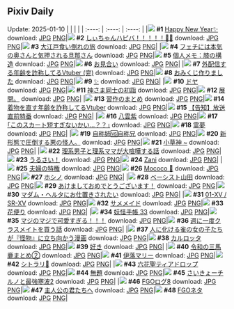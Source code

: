 ## Pixiv Daily
Update: 2025-01-10
|      |      |      |
| :----: | :----: | :----: |
|![](https://pixiv.microyu.workers.dev/c/240x480/img-master/img/2025/01/08/12/53/16/126018776_p0_master1200.jpg) **#1** [Happy New Year✨](https://www.pixiv.net/artworks/126018776) download: [JPG](https://pixiv.microyu.workers.dev/img-original/img/2025/01/08/12/53/16/126018776_p0.jpg) [PNG](https://pixiv.microyu.workers.dev/img-original/img/2025/01/08/12/53/16/126018776_p0.png)|![](https://pixiv.microyu.workers.dev/c/240x480/img-master/img/2025/01/08/00/00/03/126006338_p0_master1200.jpg) **#2** [しぃちゃんハピバ！！！！！🎂🎉](https://www.pixiv.net/artworks/126006338) download: [JPG](https://pixiv.microyu.workers.dev/img-original/img/2025/01/08/00/00/03/126006338_p0.jpg) [PNG](https://pixiv.microyu.workers.dev/img-original/img/2025/01/08/00/00/03/126006338_p0.png)|![](https://pixiv.microyu.workers.dev/c/240x480/img-master/img/2025/01/08/00/00/21/126006436_p0_master1200.jpg) **#3** [大江戸食い倒れの旅](https://www.pixiv.net/artworks/126006436) download: [JPG](https://pixiv.microyu.workers.dev/img-original/img/2025/01/08/00/00/21/126006436_p0.jpg) [PNG](https://pixiv.microyu.workers.dev/img-original/img/2025/01/08/00/00/21/126006436_p0.png)|
|![](https://pixiv.microyu.workers.dev/c/240x480/img-master/img/2025/01/08/00/06/12/126006936_p0_master1200.jpg) **#4** [フェチには本気の奥さんと気押される旦那さん](https://www.pixiv.net/artworks/126006936) download: [JPG](https://pixiv.microyu.workers.dev/img-original/img/2025/01/08/00/06/12/126006936_p0.jpg) [PNG](https://pixiv.microyu.workers.dev/img-original/img/2025/01/08/00/06/12/126006936_p0.png)|![](https://pixiv.microyu.workers.dev/c/240x480/img-master/img/2025/01/09/06/00/10/126042813_p0_master1200.jpg) **#5** [個人メモ：膝の構造](https://www.pixiv.net/artworks/126042813) download: [JPG](https://pixiv.microyu.workers.dev/img-original/img/2025/01/09/06/00/10/126042813_p0.jpg) [PNG](https://pixiv.microyu.workers.dev/img-original/img/2025/01/09/06/00/10/126042813_p0.png)|![](https://pixiv.microyu.workers.dev/c/240x480/img-master/img/2025/01/09/21/51/57/126060393_p0_master1200.jpg) **#6** [お見合い](https://www.pixiv.net/artworks/126060393) download: [JPG](https://pixiv.microyu.workers.dev/img-original/img/2025/01/09/21/51/57/126060393_p0.jpg) [PNG](https://pixiv.microyu.workers.dev/img-original/img/2025/01/09/21/51/57/126060393_p0.png)|
|![](https://pixiv.microyu.workers.dev/c/240x480/img-master/img/2025/01/08/21/09/00/126029924_p0_master1200.jpg) **#7** [外配信する年齢を詐称してるVtuber (完)](https://www.pixiv.net/artworks/126029924) download: [JPG](https://pixiv.microyu.workers.dev/img-original/img/2025/01/08/21/09/00/126029924_p0.jpg) [PNG](https://pixiv.microyu.workers.dev/img-original/img/2025/01/08/21/09/00/126029924_p0.png)|![](https://pixiv.microyu.workers.dev/c/240x480/img-master/img/2025/01/08/20/51/26/126029248_master1200.jpg) **#8** [おみくじ作りました](https://www.pixiv.net/artworks/126029248) download: [JPG](https://pixiv.microyu.workers.dev/img-original/img/2025/01/08/20/51/26/126029248.jpg) [PNG](https://pixiv.microyu.workers.dev/img-original/img/2025/01/08/20/51/26/126029248.png)|![](https://pixiv.microyu.workers.dev/c/240x480/img-master/img/2025/01/08/00/13/53/126007240_p0_master1200.jpg) **#9** [✨](https://www.pixiv.net/artworks/126007240) download: [JPG](https://pixiv.microyu.workers.dev/img-original/img/2025/01/08/00/13/53/126007240_p0.jpg) [PNG](https://pixiv.microyu.workers.dev/img-original/img/2025/01/08/00/13/53/126007240_p0.png)|
|![](https://pixiv.microyu.workers.dev/c/240x480/img-master/img/2025/01/08/00/00/27/126006463_p0_master1200.jpg) **#10** [ドヤ](https://www.pixiv.net/artworks/126006463) download: [JPG](https://pixiv.microyu.workers.dev/img-original/img/2025/01/08/00/00/27/126006463_p0.jpg) [PNG](https://pixiv.microyu.workers.dev/img-original/img/2025/01/08/00/00/27/126006463_p0.png)|![](https://pixiv.microyu.workers.dev/c/240x480/img-master/img/2025/01/09/19/21/43/126055634_p0_master1200.jpg) **#11** [神さま同士の初詣](https://www.pixiv.net/artworks/126055634) download: [JPG](https://pixiv.microyu.workers.dev/img-original/img/2025/01/09/19/21/43/126055634_p0.jpg) [PNG](https://pixiv.microyu.workers.dev/img-original/img/2025/01/09/19/21/43/126055634_p0.png)|![](https://pixiv.microyu.workers.dev/c/240x480/img-master/img/2025/01/09/03/40/48/126041244_p0_master1200.jpg) **#12** [展開。](https://www.pixiv.net/artworks/126041244) download: [JPG](https://pixiv.microyu.workers.dev/img-original/img/2025/01/09/03/40/48/126041244_p0.jpg) [PNG](https://pixiv.microyu.workers.dev/img-original/img/2025/01/09/03/40/48/126041244_p0.png)|
|![](https://pixiv.microyu.workers.dev/c/240x480/img-master/img/2025/01/09/00/00/35/126036292_p0_master1200.jpg) **#13** [習作のまとめ](https://www.pixiv.net/artworks/126036292) download: [JPG](https://pixiv.microyu.workers.dev/img-original/img/2025/01/09/00/00/35/126036292_p0.jpg) [PNG](https://pixiv.microyu.workers.dev/img-original/img/2025/01/09/00/00/35/126036292_p0.png)|![](https://pixiv.microyu.workers.dev/c/240x480/img-master/img/2025/01/09/21/00/08/126058505_p0_master1200.jpg) **#14** [着物を直す年齢を詐称してるVtuber](https://www.pixiv.net/artworks/126058505) download: [JPG](https://pixiv.microyu.workers.dev/img-original/img/2025/01/09/21/00/08/126058505_p0.jpg) [PNG](https://pixiv.microyu.workers.dev/img-original/img/2025/01/09/21/00/08/126058505_p0.png)|![](https://pixiv.microyu.workers.dev/c/240x480/img-master/img/2025/01/08/19/06/23/126026219_p0_master1200.jpg) **#15** [【告知】放送直前特番](https://www.pixiv.net/artworks/126026219) download: [JPG](https://pixiv.microyu.workers.dev/img-original/img/2025/01/08/19/06/23/126026219_p0.jpg) [PNG](https://pixiv.microyu.workers.dev/img-original/img/2025/01/08/19/06/23/126026219_p0.png)|
|![](https://pixiv.microyu.workers.dev/c/240x480/img-master/img/2025/01/08/15/21/02/126021108_p0_master1200.jpg) **#16** [八雲紫](https://www.pixiv.net/artworks/126021108) download: [JPG](https://pixiv.microyu.workers.dev/img-original/img/2025/01/08/15/21/02/126021108_p0.jpg) [PNG](https://pixiv.microyu.workers.dev/img-original/img/2025/01/08/15/21/02/126021108_p0.png)|![](https://pixiv.microyu.workers.dev/c/240x480/img-master/img/2025/01/08/01/07/53/126008820_p0_master1200.jpg) **#17** [｢このスカート短すぎないかい…？？｣](https://www.pixiv.net/artworks/126008820) download: [JPG](https://pixiv.microyu.workers.dev/img-original/img/2025/01/08/01/07/53/126008820_p0.jpg) [PNG](https://pixiv.microyu.workers.dev/img-original/img/2025/01/08/01/07/53/126008820_p0.png)|![](https://pixiv.microyu.workers.dev/c/240x480/img-master/img/2025/01/08/00/00/12/126006385_p0_master1200.jpg) **#18** [霊夢](https://www.pixiv.net/artworks/126006385) download: [JPG](https://pixiv.microyu.workers.dev/img-original/img/2025/01/08/00/00/12/126006385_p0.jpg) [PNG](https://pixiv.microyu.workers.dev/img-original/img/2025/01/08/00/00/12/126006385_p0.png)|
|![](https://pixiv.microyu.workers.dev/c/240x480/img-master/img/2025/01/08/00/00/14/126006404_p0_master1200.jpg) **#19** [自称姉🆚自称兄](https://www.pixiv.net/artworks/126006404) download: [JPG](https://pixiv.microyu.workers.dev/img-original/img/2025/01/08/00/00/14/126006404_p0.jpg) [PNG](https://pixiv.microyu.workers.dev/img-original/img/2025/01/08/00/00/14/126006404_p0.png)|![](https://pixiv.microyu.workers.dev/c/240x480/img-master/img/2025/01/08/07/08/32/126013654_p0_master1200.jpg) **#20** [新形態で圧倒する悪の怪人。](https://www.pixiv.net/artworks/126013654) download: [JPG](https://pixiv.microyu.workers.dev/img-original/img/2025/01/08/07/08/32/126013654_p0.jpg) [PNG](https://pixiv.microyu.workers.dev/img-original/img/2025/01/08/07/08/32/126013654_p0.png)|![](https://pixiv.microyu.workers.dev/c/240x480/img-master/img/2025/01/08/17/46/27/126023915_p0_master1200.jpg) **#21** [小草神 ~](https://www.pixiv.net/artworks/126023915) download: [JPG](https://pixiv.microyu.workers.dev/img-original/img/2025/01/08/17/46/27/126023915_p0.jpg) [PNG](https://pixiv.microyu.workers.dev/img-original/img/2025/01/08/17/46/27/126023915_p0.png)|
|![](https://pixiv.microyu.workers.dev/c/240x480/img-master/img/2025/01/09/18/43/08/126054625_p0_master1200.jpg) **#22** [理系男子と理系ママが大喧嘩する話](https://www.pixiv.net/artworks/126054625) download: [JPG](https://pixiv.microyu.workers.dev/img-original/img/2025/01/09/18/43/08/126054625_p0.jpg) [PNG](https://pixiv.microyu.workers.dev/img-original/img/2025/01/09/18/43/08/126054625_p0.png)|![](https://pixiv.microyu.workers.dev/c/240x480/img-master/img/2025/01/08/01/36/03/126009478_p0_master1200.jpg) **#23** [うるさい！](https://www.pixiv.net/artworks/126009478) download: [JPG](https://pixiv.microyu.workers.dev/img-original/img/2025/01/08/01/36/03/126009478_p0.jpg) [PNG](https://pixiv.microyu.workers.dev/img-original/img/2025/01/08/01/36/03/126009478_p0.png)|![](https://pixiv.microyu.workers.dev/c/240x480/img-master/img/2025/01/08/13/06/38/126018991_p0_master1200.jpg) **#24** [Zani](https://www.pixiv.net/artworks/126018991) download: [JPG](https://pixiv.microyu.workers.dev/img-original/img/2025/01/08/13/06/38/126018991_p0.jpg) [PNG](https://pixiv.microyu.workers.dev/img-original/img/2025/01/08/13/06/38/126018991_p0.png)|
|![](https://pixiv.microyu.workers.dev/c/240x480/img-master/img/2025/01/09/00/02/46/126036524_p0_master1200.jpg) **#25** [夫婦の特権](https://www.pixiv.net/artworks/126036524) download: [JPG](https://pixiv.microyu.workers.dev/img-original/img/2025/01/09/00/02/46/126036524_p0.jpg) [PNG](https://pixiv.microyu.workers.dev/img-original/img/2025/01/09/00/02/46/126036524_p0.png)|![](https://pixiv.microyu.workers.dev/c/240x480/img-master/img/2025/01/08/07/07/46/126013820_p0_master1200.jpg) **#26** [Mococo 🐾](https://www.pixiv.net/artworks/126013820) download: [JPG](https://pixiv.microyu.workers.dev/img-original/img/2025/01/08/07/07/46/126013820_p0.jpg) [PNG](https://pixiv.microyu.workers.dev/img-original/img/2025/01/08/07/07/46/126013820_p0.png)|![](https://pixiv.microyu.workers.dev/c/240x480/img-master/img/2025/01/08/16/18/35/126022111_p0_master1200.jpg) **#27** [ホシノ](https://www.pixiv.net/artworks/126022111) download: [JPG](https://pixiv.microyu.workers.dev/img-original/img/2025/01/08/16/18/35/126022111_p0.jpg) [PNG](https://pixiv.microyu.workers.dev/img-original/img/2025/01/08/16/18/35/126022111_p0.png)|
|![](https://pixiv.microyu.workers.dev/c/240x480/img-master/img/2025/01/09/00/02/29/126036502_p0_master1200.jpg) **#28** [ベーシスト山田](https://www.pixiv.net/artworks/126036502) download: [JPG](https://pixiv.microyu.workers.dev/img-original/img/2025/01/09/00/02/29/126036502_p0.jpg) [PNG](https://pixiv.microyu.workers.dev/img-original/img/2025/01/09/00/02/29/126036502_p0.png)|![](https://pixiv.microyu.workers.dev/c/240x480/img-master/img/2025/01/08/02/45/04/126010781_p0_master1200.jpg) **#29** [あけましておめでとうございます！](https://www.pixiv.net/artworks/126010781) download: [JPG](https://pixiv.microyu.workers.dev/img-original/img/2025/01/08/02/45/04/126010781_p0.jpg) [PNG](https://pixiv.microyu.workers.dev/img-original/img/2025/01/08/02/45/04/126010781_p0.png)|![](https://pixiv.microyu.workers.dev/c/240x480/img-master/img/2025/01/09/15/36/22/126006527_p0_master1200.jpg) **#30** [マダム・ヘルタにお仕置きされたい](https://www.pixiv.net/artworks/126006527) download: [JPG](https://pixiv.microyu.workers.dev/img-original/img/2025/01/09/15/36/22/126006527_p0.jpg) [PNG](https://pixiv.microyu.workers.dev/img-original/img/2025/01/09/15/36/22/126006527_p0.png)|
|![](https://pixiv.microyu.workers.dev/c/240x480/img-master/img/2025/01/08/16/10/40/126008289_p0_master1200.jpg) **#31** [01-ⅩⅤ / SR-ⅩⅤ](https://www.pixiv.net/artworks/126008289) download: [JPG](https://pixiv.microyu.workers.dev/img-original/img/2025/01/08/16/10/40/126008289_p0.jpg) [PNG](https://pixiv.microyu.workers.dev/img-original/img/2025/01/08/16/10/40/126008289_p0.png)|![](https://pixiv.microyu.workers.dev/c/240x480/img-master/img/2025/01/09/00/00/50/126036335_p0_master1200.jpg) **#32** [サメメイド](https://www.pixiv.net/artworks/126036335) download: [JPG](https://pixiv.microyu.workers.dev/img-original/img/2025/01/09/00/00/50/126036335_p0.jpg) [PNG](https://pixiv.microyu.workers.dev/img-original/img/2025/01/09/00/00/50/126036335_p0.png)|![](https://pixiv.microyu.workers.dev/c/240x480/img-master/img/2025/01/08/09/46/52/126015884_p0_master1200.jpg) **#33** [花便り](https://www.pixiv.net/artworks/126015884) download: [JPG](https://pixiv.microyu.workers.dev/img-original/img/2025/01/08/09/46/52/126015884_p0.jpg) [PNG](https://pixiv.microyu.workers.dev/img-original/img/2025/01/08/09/46/52/126015884_p0.png)|
|![](https://pixiv.microyu.workers.dev/c/240x480/img-master/img/2025/01/09/00/01/57/126036458_p0_master1200.jpg) **#34** [妖怪手帳 33](https://www.pixiv.net/artworks/126036458) download: [JPG](https://pixiv.microyu.workers.dev/img-original/img/2025/01/09/00/01/57/126036458_p0.jpg) [PNG](https://pixiv.microyu.workers.dev/img-original/img/2025/01/09/00/01/57/126036458_p0.png)|![](https://pixiv.microyu.workers.dev/c/240x480/img-master/img/2025/01/08/18/21/39/126024867_p0_master1200.jpg) **#35** [マジのマジで可愛すぎる！！！](https://www.pixiv.net/artworks/126024867) download: [JPG](https://pixiv.microyu.workers.dev/img-original/img/2025/01/08/18/21/39/126024867_p0.jpg) [PNG](https://pixiv.microyu.workers.dev/img-original/img/2025/01/08/18/21/39/126024867_p0.png)|![](https://pixiv.microyu.workers.dev/c/240x480/img-master/img/2025/01/08/17/50/20/126024011_p0_master1200.jpg) **#36** [週に一度クラスメイトを買う話](https://www.pixiv.net/artworks/126024011) download: [JPG](https://pixiv.microyu.workers.dev/img-original/img/2025/01/08/17/50/20/126024011_p0.jpg) [PNG](https://pixiv.microyu.workers.dev/img-original/img/2025/01/08/17/50/20/126024011_p0.png)|
|![](https://pixiv.microyu.workers.dev/c/240x480/img-master/img/2025/01/08/15/15/06/126021025_p0_master1200.jpg) **#37** [人に化ける雀の女の子たちが『怪物』に立ち向かう漫画](https://www.pixiv.net/artworks/126021025) download: [JPG](https://pixiv.microyu.workers.dev/img-original/img/2025/01/08/15/15/06/126021025_p0.jpg) [PNG](https://pixiv.microyu.workers.dev/img-original/img/2025/01/08/15/15/06/126021025_p0.png)|![](https://pixiv.microyu.workers.dev/c/240x480/img-master/img/2025/01/08/02/11/30/126010207_p0_master1200.jpg) **#38** [カルロッタ](https://www.pixiv.net/artworks/126010207) download: [JPG](https://pixiv.microyu.workers.dev/img-original/img/2025/01/08/02/11/30/126010207_p0.jpg) [PNG](https://pixiv.microyu.workers.dev/img-original/img/2025/01/08/02/11/30/126010207_p0.png)|![](https://pixiv.microyu.workers.dev/c/240x480/img-master/img/2025/01/09/10/34/18/126046144_p0_master1200.jpg) **#39** [好き](https://www.pixiv.net/artworks/126046144) download: [JPG](https://pixiv.microyu.workers.dev/img-original/img/2025/01/09/10/34/18/126046144_p0.jpg) [PNG](https://pixiv.microyu.workers.dev/img-original/img/2025/01/09/10/34/18/126046144_p0.png)|
|![](https://pixiv.microyu.workers.dev/c/240x480/img-master/img/2025/01/08/17/30/21/126023529_p0_master1200.jpg) **#40** [令和の三馬鹿まとめ②](https://www.pixiv.net/artworks/126023529) download: [JPG](https://pixiv.microyu.workers.dev/img-original/img/2025/01/08/17/30/21/126023529_p0.jpg) [PNG](https://pixiv.microyu.workers.dev/img-original/img/2025/01/08/17/30/21/126023529_p0.png)|![](https://pixiv.microyu.workers.dev/c/240x480/img-master/img/2025/01/08/01/34/06/126009442_p0_master1200.jpg) **#41** [伊落マリー](https://www.pixiv.net/artworks/126009442) download: [JPG](https://pixiv.microyu.workers.dev/img-original/img/2025/01/08/01/34/06/126009442_p0.jpg) [PNG](https://pixiv.microyu.workers.dev/img-original/img/2025/01/08/01/34/06/126009442_p0.png)|![](https://pixiv.microyu.workers.dev/c/240x480/img-master/img/2025/01/09/01/02/59/126038439_p0_master1200.jpg) **#42** [シトラリ🎨](https://www.pixiv.net/artworks/126038439) download: [JPG](https://pixiv.microyu.workers.dev/img-original/img/2025/01/09/01/02/59/126038439_p0.jpg) [PNG](https://pixiv.microyu.workers.dev/img-original/img/2025/01/09/01/02/59/126038439_p0.png)|
|![](https://pixiv.microyu.workers.dev/c/240x480/img-master/img/2025/01/08/00/04/54/126006873_p0_master1200.jpg) **#43** [六花聖ティアドロップ](https://www.pixiv.net/artworks/126006873) download: [JPG](https://pixiv.microyu.workers.dev/img-original/img/2025/01/08/00/04/54/126006873_p0.jpg) [PNG](https://pixiv.microyu.workers.dev/img-original/img/2025/01/08/00/04/54/126006873_p0.png)|![](https://pixiv.microyu.workers.dev/c/240x480/img-master/img/2025/01/08/20/10/01/126028046_p0_master1200.jpg) **#44** [無題](https://www.pixiv.net/artworks/126028046) download: [JPG](https://pixiv.microyu.workers.dev/img-original/img/2025/01/08/20/10/01/126028046_p0.jpg) [PNG](https://pixiv.microyu.workers.dev/img-original/img/2025/01/08/20/10/01/126028046_p0.png)|![](https://pixiv.microyu.workers.dev/c/240x480/img-master/img/2025/01/08/02/34/49/126010610_p0_master1200.jpg) **#45** [さいきょーチルノと最強寒波2](https://www.pixiv.net/artworks/126010610) download: [JPG](https://pixiv.microyu.workers.dev/img-original/img/2025/01/08/02/34/49/126010610_p0.jpg) [PNG](https://pixiv.microyu.workers.dev/img-original/img/2025/01/08/02/34/49/126010610_p0.png)|
|![](https://pixiv.microyu.workers.dev/c/240x480/img-master/img/2025/01/08/17/21/16/126023336_p0_master1200.jpg) **#46** [FGOログ8](https://www.pixiv.net/artworks/126023336) download: [JPG](https://pixiv.microyu.workers.dev/img-original/img/2025/01/08/17/21/16/126023336_p0.jpg) [PNG](https://pixiv.microyu.workers.dev/img-original/img/2025/01/08/17/21/16/126023336_p0.png)|![](https://pixiv.microyu.workers.dev/c/240x480/img-master/img/2025/01/09/10/32/28/126046127_p0_master1200.jpg) **#47** [主人公の君たちへ](https://www.pixiv.net/artworks/126046127) download: [JPG](https://pixiv.microyu.workers.dev/img-original/img/2025/01/09/10/32/28/126046127_p0.jpg) [PNG](https://pixiv.microyu.workers.dev/img-original/img/2025/01/09/10/32/28/126046127_p0.png)|![](https://pixiv.microyu.workers.dev/c/240x480/img-master/img/2025/01/08/13/51/30/126019683_p0_master1200.jpg) **#48** [FGOネタ](https://www.pixiv.net/artworks/126019683) download: [JPG](https://pixiv.microyu.workers.dev/img-original/img/2025/01/08/13/51/30/126019683_p0.jpg) [PNG](https://pixiv.microyu.workers.dev/img-original/img/2025/01/08/13/51/30/126019683_p0.png)|

